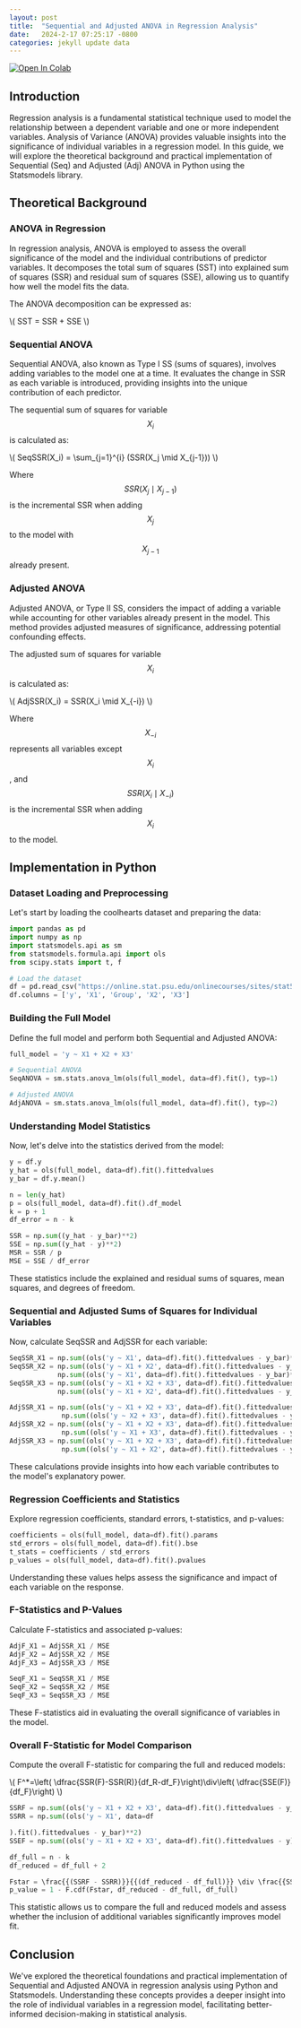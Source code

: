 ```yaml
---
layout: post
title:  "Sequential and Adjusted ANOVA in Regression Analysis"
date:   2024-2-17 07:25:17 -0800
categories: jekyll update data
---
```

<a target="_blank" href="https://colab.research.google.com/github/jordan-hay/jordan-hay.github.io/blob/main/docs/assets/Sequential_Sum_of_Squares.ipynb
">
  <img src="https://colab.research.google.com/assets/colab-badge.svg" alt="Open In Colab"/>
</a>


## Introduction

Regression analysis is a fundamental statistical technique used to model the relationship between a dependent variable and one or more independent variables. Analysis of Variance (ANOVA) provides valuable insights into the significance of individual variables in a regression model. In this guide, we will explore the theoretical background and practical implementation of Sequential (Seq) and Adjusted (Adj) ANOVA in Python using the Statsmodels library.

## Theoretical Background

### ANOVA in Regression

In regression analysis, ANOVA is employed to assess the overall significance of the model and the individual contributions of predictor variables. It decomposes the total sum of squares (SST) into explained sum of squares (SSR) and residual sum of squares (SSE), allowing us to quantify how well the model fits the data.

The ANOVA decomposition can be expressed as:

\\(
SST = SSR + SSE
\\)	 	

### Sequential ANOVA

Sequential ANOVA, also known as Type I SS (sums of squares), involves adding variables to the model one at a time. It evaluates the change in SSR as each variable is introduced, providing insights into the unique contribution of each predictor.

The sequential sum of squares for variable $$X_i$$ is calculated as:

\\(
SeqSSR(X_i) = \sum_{j=1}^{i} (SSR(X_j \mid X_{j-1}))
\\)

Where $$SSR(X_j \mid X_{j-1})$$ is the incremental SSR when adding $$X_j$$ to the model with $$X_{j-1}$$ already present.



### Adjusted ANOVA

Adjusted ANOVA, or Type II SS, considers the impact of adding a variable while accounting for other variables already present in the model. This method provides adjusted measures of significance, addressing potential confounding effects.

The adjusted sum of squares for variable $$X_i$$ is calculated as:

\\(
AdjSSR(X_i) = SSR(X_i \mid X_{-i})
\\)

Where $$X_{-i}$$ represents all variables except $$X_i$$, and $$SSR(X_i \mid X_{-i})$$ is the incremental SSR when adding $$X_i$$ to the model.

## Implementation in Python

### Dataset Loading and Preprocessing

Let's start by loading the coolhearts dataset and preparing the data:

```python
import pandas as pd
import numpy as np
import statsmodels.api as sm
from statsmodels.formula.api import ols
from scipy.stats import t, f

# Load the dataset
df = pd.read_csv("https://online.stat.psu.edu/onlinecourses/sites/stat501/files/data/coolhearts.txt", sep='\t')
df.columns = ['y', 'X1', 'Group', 'X2', 'X3']
```

### Building the Full Model

Define the full model and perform both Sequential and Adjusted ANOVA:

```python
full_model = 'y ~ X1 + X2 + X3'

# Sequential ANOVA
SeqANOVA = sm.stats.anova_lm(ols(full_model, data=df).fit(), typ=1)

# Adjusted ANOVA
AdjANOVA = sm.stats.anova_lm(ols(full_model, data=df).fit(), typ=2)
```

### Understanding Model Statistics

Now, let's delve into the statistics derived from the model:

```python
y = df.y
y_hat = ols(full_model, data=df).fit().fittedvalues
y_bar = df.y.mean()

n = len(y_hat)
p = ols(full_model, data=df).fit().df_model
k = p + 1
df_error = n - k

SSR = np.sum((y_hat - y_bar)**2)
SSE = np.sum((y_hat - y)**2)
MSR = SSR / p
MSE = SSE / df_error
```

These statistics include the explained and residual sums of squares, mean squares, and degrees of freedom.

### Sequential and Adjusted Sums of Squares for Individual Variables

Now, calculate SeqSSR and AdjSSR for each variable:

```python
SeqSSR_X1 = np.sum((ols('y ~ X1', data=df).fit().fittedvalues - y_bar)**2)
SeqSSR_X2 = np.sum((ols('y ~ X1 + X2', data=df).fit().fittedvalues - y_bar)**2) - \
            np.sum((ols('y ~ X1', data=df).fit().fittedvalues - y_bar)**2)
SeqSSR_X3 = np.sum((ols('y ~ X1 + X2 + X3', data=df).fit().fittedvalues - y_bar)**2) - \
            np.sum((ols('y ~ X1 + X2', data=df).fit().fittedvalues - y_bar)**2)

AdjSSR_X1 = np.sum((ols('y ~ X1 + X2 + X3', data=df).fit().fittedvalues - y_bar)**2) - \
             np.sum((ols('y ~ X2 + X3', data=df).fit().fittedvalues - y_bar)**2)
AdjSSR_X2 = np.sum((ols('y ~ X1 + X2 + X3', data=df).fit().fittedvalues - y_bar)**2) - \
             np.sum((ols('y ~ X1 + X3', data=df).fit().fittedvalues - y_bar)**2)
AdjSSR_X3 = np.sum((ols('y ~ X1 + X2 + X3', data=df).fit().fittedvalues - y_bar)**2) - \
             np.sum((ols('y ~ X1 + X2', data=df).fit().fittedvalues - y_bar)**2)
```

These calculations provide insights into how each variable contributes to the model's explanatory power.

### Regression Coefficients and Statistics

Explore regression coefficients, standard errors, t-statistics, and p-values:

```python
coefficients = ols(full_model, data=df).fit().params
std_errors = ols(full_model, data=df).fit().bse
t_stats = coefficients / std_errors
p_values = ols(full_model, data=df).fit().pvalues
```

Understanding these values helps assess the significance and impact of each variable on the response.

### F-Statistics and P-Values

Calculate F-statistics and associated p-values:

```python
AdjF_X1 = AdjSSR_X1 / MSE
AdjF_X2 = AdjSSR_X2 / MSE
AdjF_X3 = AdjSSR_X3 / MSE

SeqF_X1 = SeqSSR_X1 / MSE
SeqF_X2 = SeqSSR_X2 / MSE
SeqF_X3 = SeqSSR_X3 / MSE
```

These F-statistics aid in evaluating the overall significance of variables in the model.

### Overall F-Statistic for Model Comparison

Compute the overall F-statistic for comparing the full and reduced models:

\\(
F^*=\left( \dfrac{SSR(F)-SSR(R)}{df_R-df_F}\\right)\div\left( \dfrac{SSE(F)}{df_F}\right)
\\)

```python
SSRF = np.sum((ols('y ~ X1 + X2 + X3', data=df).fit().fittedvalues - y_bar)**2)
SSRR = np.sum((ols('y ~ X1', data=df

).fit().fittedvalues - y_bar)**2)
SSEF = np.sum((ols('y ~ X1 + X2 + X3', data=df).fit().fittedvalues - y)**2)

df_full = n - k
df_reduced = df_full + 2

Fstar = \frac{{(SSRF - SSRR)}}{{(df_reduced - df_full)}} \div \frac{{SSEF}}{{df_full}}
p_value = 1 - F.cdf(Fstar, df_reduced - df_full, df_full)
```

This statistic allows us to compare the full and reduced models and assess whether the inclusion of additional variables significantly improves model fit.

## Conclusion

We've explored the theoretical foundations and practical implementation of Sequential and Adjusted ANOVA in regression analysis using Python and Statsmodels. Understanding these concepts provides a deeper insight into the role of individual variables in a regression model, facilitating better-informed decision-making in statistical analysis.